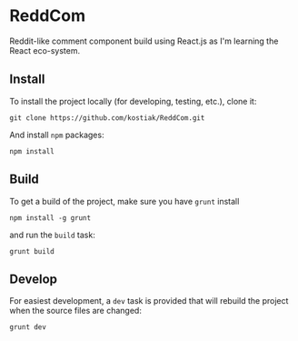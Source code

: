 # ReddCom

Reddit-like comment component build using React.js as I'm learning the React eco-system.

## Install

To install the project locally (for developing, testing, etc.), clone it:

```shell
git clone https://github.com/kostiak/ReddCom.git
```

And install `npm` packages:

```shell
npm install
```

## Build

To get a build of the project, make sure you have `grunt` install

```
npm install -g grunt
```

and run the `build` task:

```
grunt build
```

## Develop

For easiest development, a `dev` task is provided that will rebuild the project when the source files are changed:

```
grunt dev
```
